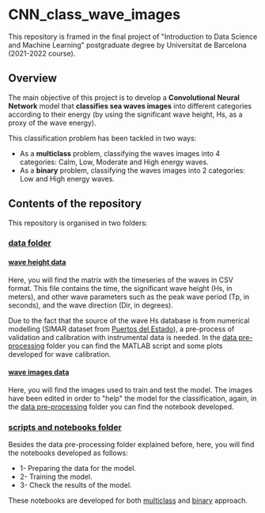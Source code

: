 # CNN_class_wave_images
This repository is framed in the final project of "Introduction to Data Science and Machine Learning" postgraduate degree by Universitat de Barcelona (2021-2022 course).

## Overview
The main objective of this project is to develop a **Convolutional Neural Network** model that **classifies sea waves images** into different categories according to their energy (by using the significant wave height, Hs, as a proxy of the wave energy).  

This classification problem has been tackled in two ways:
+ As a **multiclass** problem, classifying the waves images into 4 categories: Calm, Low, Moderate and High energy waves.
+ As a **binary** problem, classifying the waves images into 2 categories: Low and High energy waves.

## Contents of the repository
This repository is organised in two folders:  

### <a href=https://github.com/AlbertGallegoJimenez/CNN_class_wave_images/tree/main/data>data folder</a>
#### <ins>wave height data</ins>  
Here, you will find the matrix with the timeseries of the waves in CSV format. This file contains the time, the significant wave height (Hs, in meters), and other wave parameters such as the peak wave period (Tp, in seconds), and the wave direction (Dir, in degrees).  

Due to the fact that the source of the wave Hs database is from numerical modelling (SIMAR dataset from <a href=https://www.puertos.es/es-es/oceanografia/Paginas/portus.aspx>Puertos del Estado</a>), a pre-process of validation and calibration with instrumental data is needed.
In the <a href=https://github.com/AlbertGallegoJimenez/CNN_class_wave_images/tree/main/scripts%20and%20notebooks/data%20pre-processing>data pre-processing</a> folder you can find the MATLAB script and some plots developed for wave calibration.

#### <ins>wave images data</ins>  
Here, you will find the images used to train and test the model. The images have been edited in order to "help" the model for the classification, again, in the <a href=https://github.com/AlbertGallegoJimenez/CNN_class_wave_images/tree/main/scripts%20and%20notebooks/data%20pre-processing>data pre-processing</a> folder you can find the notebook developed.

### <a href=https://github.com/AlbertGallegoJimenez/CNN_class_wave_images/tree/main/scripts%20and%20notebooks>scripts and notebooks folder</a>
Besides the data pre-processing folder explained before, here, you will find the notebooks developed as follows:  
+ 1- Preparing the data for the model.
+ 2- Training the model.
+ 3- Check the results of the model.

These notebooks are developed for both <a href=https://github.com/AlbertGallegoJimenez/CNN_class_wave_images/tree/main/scripts%20and%20notebooks/mutliclass%20approach>multiclass</a> and <a href=https://github.com/AlbertGallegoJimenez/CNN_class_wave_images/tree/main/scripts%20and%20notebooks/binary%20approach>binary</a> approach.







